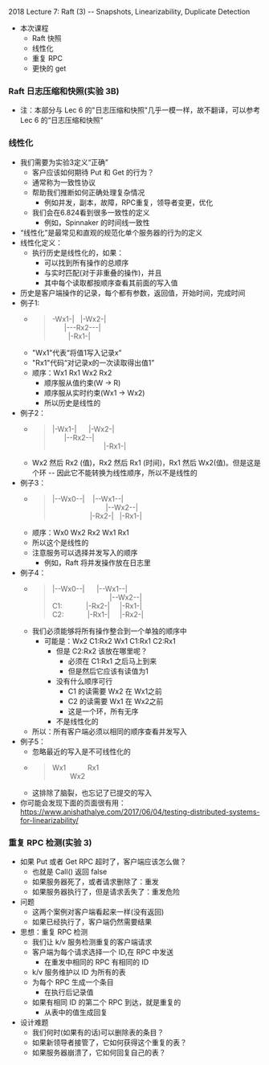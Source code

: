 2018 Lecture 7: Raft (3) -- Snapshots, Linearizability, Duplicate Detection

* 本次课程
    * Raft 快照
    * 线性化
    * 重复 RPC
    * 更快的 get
### Raft 日志压缩和快照(实验 3B)
* 注：本部分与 Lec 6 的"日志压缩和快照"几乎一模一样，故不翻译，可以参考 Lec 6 的“日志压缩和快照”
### 线性化
* 我们需要为实验3定义“正确”
    * 客户应该如何期待 Put 和 Get 的行为？
    * 通常称为一致性协议
    * 帮助我们推断如何正确处理复杂情况
        * 例如并发，副本，故障，RPC重复，领导者变更，优化
    * 我们会在6.824看到很多一致性的定义
        * 例如，Spinnaker 的时间线一致性
* “线性化”是最常见和直观的规范化单个服务器的行为的定义
* 线性化定义：
    * 执行历史是线性化的，如果：
        * 可以找到所有操作的总顺序
        * 与实时匹配(对于非重叠的操作)，并且
        * 其中每个读取都按顺序查看其前面的写入值
* 历史是客户端操作的记录，每个都有参数，返回值，开始时间，完成时间
* 例子1:
    * > -Wx1-| &nbsp;&nbsp;|-Wx2-|    
       &nbsp;&nbsp;&nbsp;&nbsp;&nbsp;   |---Rx2---|     
     &nbsp;&nbsp;&nbsp;&nbsp;&nbsp;&nbsp;&nbsp; |-Rx1-|   
    * "Wx1"代表“将值1写入记录x”
    * "Rx1"代码“对记录x的一次读取得出值1”
    * 顺序：Wx1 Rx1 Wx2 Rx2
        * 顺序服从值约束(W -> R)
        * 顺序服从实时约束(Wx1 -> Wx2)
        * 所以历史是线性的
* 例子2：
    * > |-Wx1-|&nbsp;&nbsp;&nbsp;&nbsp;&nbsp; |-Wx2-|     
         &nbsp;&nbsp;&nbsp;&nbsp;&nbsp;   |--Rx2--|   
         &nbsp;&nbsp;&nbsp;&nbsp;&nbsp;&nbsp;&nbsp;&nbsp;&nbsp;&nbsp;&nbsp;&nbsp;&nbsp;&nbsp;&nbsp;&nbsp;&nbsp;&nbsp;&nbsp;&nbsp;&nbsp;&nbsp;&nbsp;&nbsp;&nbsp;     |-Rx1-|
    * Wx2 然后 Rx2 (值)，Rx2 然后 Rx1 (时间)，Rx1 然后 Wx2(值)。但是这是个环 -- 因此它不能转换为线性顺序，所以不是线性的
* 例子3：
    * > |--Wx0--| &nbsp;&nbsp; |--Wx1--|    
         &nbsp;&nbsp;&nbsp;&nbsp;&nbsp;&nbsp;&nbsp;&nbsp;&nbsp;&nbsp;&nbsp;&nbsp;&nbsp;&nbsp;&nbsp;&nbsp;&nbsp;&nbsp;&nbsp;&nbsp;&nbsp;&nbsp;&nbsp;&nbsp;&nbsp;&nbsp;   |--Wx2--|   
        &nbsp;&nbsp;&nbsp;&nbsp;&nbsp;&nbsp;&nbsp;&nbsp;&nbsp;&nbsp;&nbsp;&nbsp;&nbsp;&nbsp;&nbsp;&nbsp;&nbsp;&nbsp;&nbsp;|-Rx2-| &nbsp;&nbsp;|-Rx1-|
    * 顺序：Wx0 Wx2 Rx2 Wx1 Rx1
    * 所以这个是线性的
    * 注意服务可以选择并发写入的顺序
        * 例如，Raft 将并发操作放在日志里
* 例子4：
    * > |--Wx0--| &nbsp;&nbsp;&nbsp;&nbsp; |--Wx1--|    
        &nbsp;&nbsp;&nbsp;&nbsp;&nbsp;&nbsp;&nbsp;&nbsp;&nbsp;&nbsp;&nbsp;&nbsp;&nbsp;&nbsp;&nbsp;&nbsp;&nbsp;&nbsp;&nbsp;&nbsp;&nbsp;&nbsp;&nbsp;&nbsp;&nbsp;&nbsp;&nbsp;&nbsp;    |--Wx2--|   
         C1: &nbsp;&nbsp;&nbsp;&nbsp; &nbsp;&nbsp;&nbsp;&nbsp;&nbsp;  |-Rx2-| &nbsp;&nbsp;&nbsp;&nbsp;|-Rx1-|     
         C2: &nbsp;&nbsp;&nbsp;&nbsp;&nbsp;&nbsp;&nbsp;&nbsp;&nbsp;&nbsp;   |-Rx1-| &nbsp;&nbsp;&nbsp;&nbsp;|-Rx2-| 
    * 我们必须能够将所有操作整合到一个单独的顺序中
        * 可能是：Wx2 C1:Rx2 Wx1 C1:Rx1 C2:Rx1
            * 但是 C2:Rx2 该放在哪里呢？
                * 必须在 C1:Rx1 之后马上到来
                * 但是然后它应该有读值为1
            * 没有什么顺序可行
                * C1 的读需要 Wx2 在 Wx1之前
                * C2 的读需要 Wx1 在 Wx2之前
                * 这是一个环，所有无序
            * 不是线性化的
    * 所以：所有客户端必须以相同的顺序查看并发写入
* 例子5：
    * 忽略最近的写入是不可线性化的
    * > Wx1  &nbsp;&nbsp;&nbsp;&nbsp;   &nbsp;&nbsp;&nbsp;&nbsp; Rx1        
       &nbsp;&nbsp;&nbsp;&nbsp;&nbsp;&nbsp;&nbsp;&nbsp; Wx2
    * 这排除了脑裂，也忘记了已提交的写入
* 你可能会发现下面的页面很有用：    
https://www.anishathalye.com/2017/06/04/testing-distributed-systems-for-linearizability/

### 重复 RPC 检测(实验 3)
* 如果 Put 或者 Get RPC 超时了，客户端应该怎么做？
    * 也就是 Call() 返回 false
    * 如果服务器死了，或者请求删除了：重发
    * 如果服务器执行了，但是请求丢失了：重发危险
* 问题
    * 这两个案例对客户端看起来一样(没有返回)
    * 如果已经执行了，客户端仍然需要结果
* 思想：重复 RPC 检测
    * 我们让 k/v 服务检测重复的客户端请求
    * 客户端为每个请求选择一个 ID,在 RPC 中发送
        * 在重发中相同的 RPC 有相同的 ID
    * k/v 服务维护以 ID 为所有的表
    * 为每个 RPC 生成一个条目
        * 在执行后记录值
    * 如果有相同 ID 的第二个 RPC 到达，就是重复的
        * 从表中的值生成回复
* 设计难题
    * 我们何时(如果有的话)可以删除表的条目？
    * 如果新领导者接管了，它如何获得这个重复的表？
    * 如果服务器崩溃了，它如何回复自己的表？
